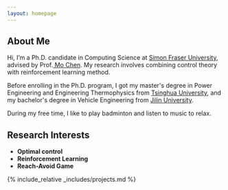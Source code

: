 ```yaml
---
layout: homepage
---
```


## About Me
Hi, I’m a Ph.D. candidate in Computing Science at <a href="https://www.sfu.ca/" target="_blank"> Simon Fraser University</a>, advised by Prof.<a href="https://scholar.google.ca/citations?user=19UAgLUAAAAJ&hl=en&oi=ao" target="_blank"> Mo Chen</a>. My research involves combining control theory with reinforcement learning method.

Before enrolling in the Ph.D. program, I got my master's degree in Power Engineering and Engineering Thermophysics from <a href="https://www.tsinghua.edu.cn/en/" target = "_blank"> Tsinghua University</a>, and my bachelor's degree in Vehicle Engineering from <a href="https://www.jlu.edu.cn/" target = "_blank"> Jilin University</a>.

During my free time, I like to play badminton and listen to music to relax.

## Research Interests
- **Optimal control**
- **Reinforcement Learning** 
- **Reach-Avoid Game**

<!-- ## Publications and Projects -->
{% include_relative _includes/projects.md %}
